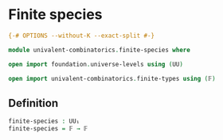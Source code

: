 # Finite species

```agda
{-# OPTIONS --without-K --exact-split #-}

module univalent-combinatorics.finite-species where

open import foundation.universe-levels using (UU)

open import univalent-combinatorics.finite-types using (𝔽)
```

## Definition

```agda
finite-species : UU₁
finite-species = 𝔽 → 𝔽
```
